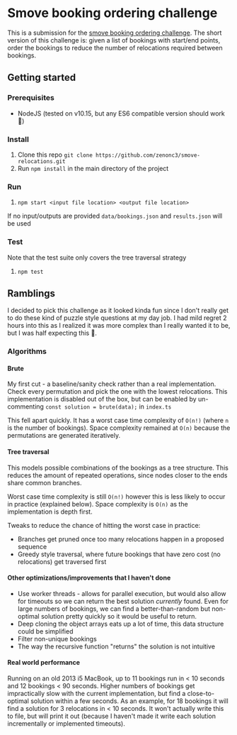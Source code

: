 # Smove booking ordering challenge

This is a submission for the [smove booking ordering challenge](https://github.com/itatsmove/smovechallenge/blob/master/challenges/bookingordering.md). The short version of this challenge is: given a list of bookings with start/end points, order the bookings to reduce the number of relocations required between bookings.

## Getting started
### Prerequisites
- NodeJS (tested on  v10.15, but any ES6 compatible version should work 🤞)
### Install
1. Clone this repo `git clone https://github.com/zenonc3/smove-relocations.git`
2. Run `npm install` in the main directory of the project
### Run
1. `npm start <input file location> <output file location>`

If no input/outputs are provided `data/bookings.json` and `results.json` will be used
### Test
Note that the test suite only covers the tree traversal strategy 
1. `npm test`

## Ramblings
I decided to pick this challenge as it looked kinda fun since I don't really get to do these kind of puzzle style questions at my day job. I had mild regret 2 hours into this as I realized it was more complex than I really wanted it to be, but I was half expecting this 🤕.

### Algorithms
#### Brute
My first cut - a baseline/sanity check rather than a real implementation. Check every permutation and pick the one with the lowest relocations. This implementation is disabled out of the box, but can be enabled by un-commenting `const solution = brute(data);` in `index.ts`

This fell apart quickly. It has a worst case time complexity of `O(n!)` (where `n` is the number of bookings). Space complexity remained at `O(n)` because the permutations are generated iteratively.

#### Tree traversal
This models possible combinations of the bookings as a tree structure. This reduces the amount of repeated operations, since nodes closer to the ends share common branches.

Worst case time complexity is still `O(n!)` however this is less likely to occur in practice (explained below). Space complexity is `O(n)` as the implementation is depth first.

Tweaks to reduce the chance of hitting the worst case in practice:
 - Branches get pruned once too many relocations happen in a proposed sequence
 - Greedy style traversal, where future bookings that have zero cost (no relocations) get traversed first

 #### Other optimizations/improvements that I haven't done
- Use worker threads - allows for parallel execution, but would also allow for timeouts so we can return the best solution _currently_ found. Even for large numbers of bookings, we can find a better-than-random but non-optimal solution pretty quickly so it would be useful to return.
- Deep cloning the object arrays eats up a lot of time, this data structure could be simplified
- Filter non-unique bookings
- The way the recursive function "returns" the solution is not intuitive

 #### Real world performance
 Running on an old 2013 i5 MacBook, up to 11 bookings run in < 10 seconds and 12 bookings < 90 seconds. Higher numbers of bookings get impractically slow with the current implementation, but find a close-to-optimal solution within a few seconds. As an example, for 18 bookings it will find a solution for 3 relocations in < 10 seconds. It won't actually write this to file, but will print it out (because I haven't made it write each solution incrementally or implemented timeouts).
